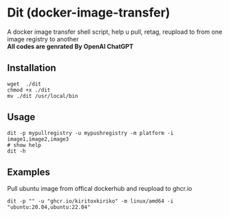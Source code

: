 # Dit (docker-image-transfer)
A docker image transfer shell script, help u pull, retag, reupload to from one image registry to another  
**All codes are genrated By OpenAI ChatGPT**
## Installation
```shell
wget  ./dit
chmod +x ./dit
mv ./dit /usr/local/bin
```
## Usage
```shell
dit -p mypullregistry -u mypushregistry -m platform -i image1,image2,image3
# show help
dit -h
```
## Examples
Pull ubuntu image from offical dockerhub and reupload to ghcr.io
```shell
dit -p "" -u "ghcr.io/kiritoxkiriko" -m linux/amd64 -i "ubuntu:20.04,ubuntu:22.04"
```
